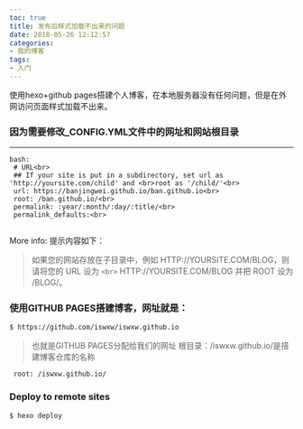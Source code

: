 ```yaml
---
toc: true
title: 发布后样式加载不出来的问题
date: 2018-05-26 12:12:57
categories: 
- 我的博客
tags:
- 入门
---
```

使用hexo+github pages搭建个人博客，在本地服务器没有任何问题，但是在外网访问页面样式加载不出来。

<!-- more -->

### 因为需要修改_CONFIG.YML文件中的网址和网站根目录

---

```
bash:
 # URL<br>
 ## If your site is put in a subdirectory, set url as 'http://yoursite.com/child' and <br>root as '/child/'<br>
 url: https://banjingwei.github.io/ban.github.io<br>
 root: /ban.github.io/<br>
 permalink: :year/:month/:day/:title/<br>
 permalink_defaults:<br>
 

```

More info: 提示内容如下：

> 如果您的网站存放在子目录中，例如 HTTP://YOURSITE.COM/BLOG，则请将您的 URL 设为 `<br>`
> HTTP://YOURSITE.COM/BLOG 并把 ROOT 设为 /BLOG/。

### 使用GITHUB PAGES搭建博客，网址就是：

```bash
$ https://github.com/iswxw/iswxw.github.io
```

> 也就是GITHUB PAGES分配给我们的网址
> 根目录：/iswxw.github.io/是搭建博客仓库的名称

` root: /iswxw.github.io/`

### Deploy to remote sites

```bash
$ hexo deploy
```
